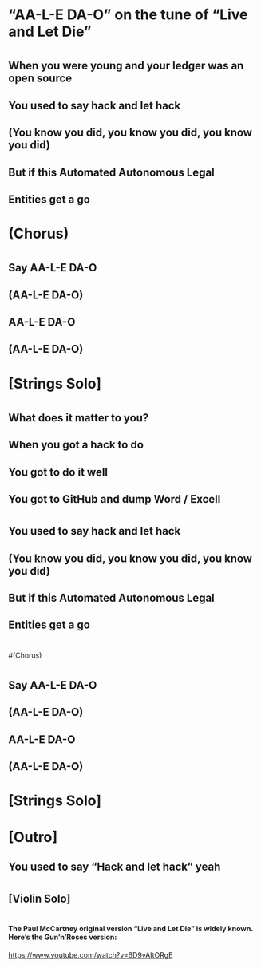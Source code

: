 # “AA-L-E DA-O” on the tune of “Live and Let Die”

#

## When you were young and your ledger was an open source
## You used to say hack and let hack
## (You know you did, you know you did, you know you did)
## But if this Automated Autonomous Legal
## Entities get a go

#

# (Chorus)

#

## Say AA-L-E DA-O
## (AA-L-E DA-O)
## AA-L-E DA-O
## (AA-L-E DA-O)

#

# [Strings Solo]

#

## What does it matter to you?
## When you got a hack to do
## You got to do it well
## You got to GitHub and dump Word / Excell

#

## You used to say hack and let hack
## (You know you did, you know you did, you know you did)
## But if this Automated Autonomous Legal
## Entities get a go

#

#(Chorus)

#

## Say AA-L-E DA-O
## (AA-L-E DA-O)
## AA-L-E DA-O
## (AA-L-E DA-O)

#

# [Strings Solo]

#

# [Outro]

## You used to say “Hack and let hack” yeah

#

## [Violin Solo]

#

#### The Paul McCartney original version “Live and Let Die”  is widely known. Here’s the Gun’n’Roses version:
https://www.youtube.com/watch?v=6D9vAItORgE
